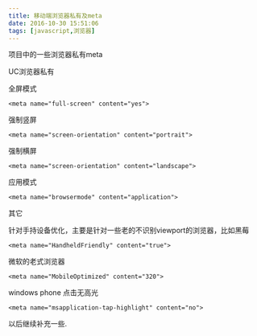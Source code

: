 ```yaml
---
title: 移动端浏览器私有及meta
date: 2016-10-30 15:51:06
tags: [javascript,浏览器]
---
```


项目中的一些浏览器私有meta

UC浏览器私有

全屏模式

	<meta name="full-screen" content="yes">

强制竖屏

	<meta name="screen-orientation" content="portrait">

强制横屏

	<meta name="screen-orientation" content="landscape">

应用模式

	<meta name="browsermode" content="application">

其它

针对手持设备优化，主要是针对一些老的不识别viewport的浏览器，比如黑莓

	<meta name="HandheldFriendly" content="true">

微软的老式浏览器

	<meta name="MobileOptimized" content="320">

windows phone 点击无高光

	<meta name="msapplication-tap-highlight" content="no">

以后继续补充一些.